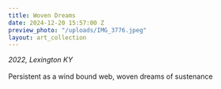 ```yaml
---
title: Woven Dreams
date: 2024-12-20 15:57:00 Z
preview_photo: "/uploads/IMG_3776.jpeg"
layout: art_collection
---
```


*2022, Lexington KY* <br>
<br>
Persistent as a wind bound web, woven dreams of sustenance 